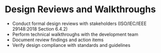 # Design Reviews and Walkthroughs
- Conduct formal design reviews with stakeholders (ISO/IEC/IEEE 29148:2018 Section 6.4.2)
- Perform technical walkthroughs with the development team
- Document review findings and action items
- Verify design compliance with standards and guidelines